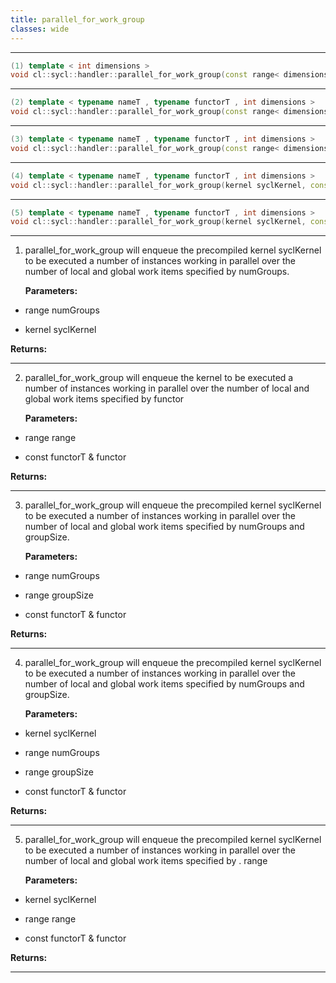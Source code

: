 ```yaml
---
title: parallel_for_work_group
classes: wide
---
```



---

```cpp
(1) template < int dimensions >
void cl::sycl::handler::parallel_for_work_group(const range< dimensions > &numGroups, kernel syclKernel)
```

---

```cpp
(2) template < typename nameT , typename functorT , int dimensions >
void cl::sycl::handler::parallel_for_work_group(const range< dimensions > &range, const functorT &functor)
```

---

```cpp
(3) template < typename nameT , typename functorT , int dimensions >
void cl::sycl::handler::parallel_for_work_group(const range< dimensions > &numGroups, const range< dimensions > &groupSize, const functorT &functor)
```

---

```cpp
(4) template < typename nameT , typename functorT , int dimensions >
void cl::sycl::handler::parallel_for_work_group(kernel syclKernel, const range< dimensions > &numGroups, const range< dimensions > &groupSize, const functorT &functor)
```

---

```cpp
(5) template < typename nameT , typename functorT , int dimensions >
void cl::sycl::handler::parallel_for_work_group(kernel syclKernel, const range< dimensions > &range, const functorT &functor)
```

---

1. parallel_for_work_group will enqueue the precompiled kernel syclKernel to be executed a number of instances working in parallel over the number of local and global work items specified by numGroups. 

   **Parameters:**

  * range numGroups

   

  * kernel syclKernel

   

   **Returns:** 

---

2. parallel_for_work_group will enqueue the kernel  to be executed a number of instances working in parallel over the number of local and global work items specified by functor

   **Parameters:**

  * range range

   

  * const functorT & functor

   

   **Returns:** 

---

3. parallel_for_work_group will enqueue the precompiled kernel syclKernel to be executed a number of instances working in parallel over the number of local and global work items specified by numGroups and groupSize. 

   **Parameters:**

  * range numGroups

   

  * range groupSize

   

  * const functorT & functor

   

   **Returns:** 

---

4. parallel_for_work_group will enqueue the precompiled kernel syclKernel to be executed a number of instances working in parallel over the number of local and global work items specified by numGroups and groupSize. 

   **Parameters:**

  * kernel syclKernel

   

  * range numGroups

   

  * range groupSize

   

  * const functorT & functor

   

   **Returns:** 

---

5. parallel_for_work_group will enqueue the precompiled kernel syclKernel to be executed a number of instances working in parallel over the number of local and global work items specified by . range

   **Parameters:**

  * kernel syclKernel

   

  * range range

   

  * const functorT & functor

   

   **Returns:** 

---

